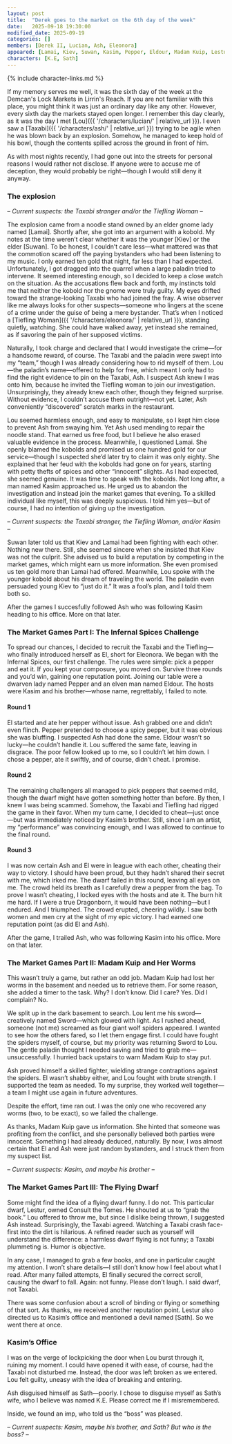 ```yaml
---
layout: post
title:  "Derek goes to the market on the 6th day of the week"
date:   2025-09-18 19:30:00
modified_date: 2025-09-19
categories: []
members: [Derek II, Lucian, Ash, Eleonora]
appeared: [Lamai, Kiev, Suwan, Kasim, Pepper, Eldour, Madam Kuip, Lestur]
characters: [K.E, Sath]
---
```

{% include character-links.md %}

If my memory serves me well, it was the sixth day of the week at the Demcan's Lock Markets in Lirrin's Reach. If you are not familiar with this place, you might think it was just an ordinary day like any other. However, every sixth day the markets stayed open longer. I remember this day clearly, as it was the day I met [Lou]({{ '/characters/lucian/' | relative_url }}). I even saw a [Taxabi]({{ '/characters/ash/' | relative_url }}) trying to be agile when he was blown back by an explosion. Somehow, he managed to keep hold of his bowl, though the contents spilled across the ground in front of him.

As with most nights recently, I had gone out into the streets for personal reasons I would rather not disclose. If anyone were to accuse me of deception, they would probably be right—though I would still deny it anyway.

### The explosion
*– Current suspects: the Taxabi stranger and/or the Tiefling Woman –*

The explosion came from a noodle stand owned by an elder gnome lady named [Lamai]. Shortly after, she got into an argument with a kobold. My notes at the time weren’t clear whether it was the younger [Kiev] or the elder [Suwan]. To be honest, I couldn’t care less—what mattered was that the commotion scared off the paying bystanders who had been listening to my music. I only earned ten gold that night, far less than I had expected. Unfortunately, I got dragged into the quarrel when a large paladin tried to intervene. It seemed interesting enough, so I decided to keep a close watch on the situation.
As the accusations flew back and forth, my instincts told me that neither the kobold nor the gnome were truly guilty. My eyes drifted toward the strange-looking Taxabi who had joined the fray. A wise observer like me always looks for other suspects—someone who lingers at the scene of a crime under the guise of being a mere bystander. That’s when I noticed a [Tiefling Woman]({{ '/characters/eleonora/' | relative_url }}), standing quietly, watching. She could have walked away, yet instead she remained, as if savoring the pain of her supposed victims.

Naturally, I took charge and declared that I would investigate the crime—for a handsome reward, of course. The Taxabi and the paladin were swept into my “team,” though I was already considering how to rid myself of them. Lou—the paladin’s name—offered to help for free, which meant I only had to find the right evidence to pin on the Taxabi, Ash. I suspect Ash knew I was onto him, because he invited the Tiefling woman to join our investigation. Unsurprisingly, they already knew each other, though they feigned surprise. Without evidence, I couldn’t accuse them outright—not yet. Later, Ash conveniently “discovered” scratch marks in the restaurant.

Lou seemed harmless enough, and easy to manipulate, so I kept him close to prevent Ash from swaying him. Yet Ash used mending to repair the noodle stand. That earned us free food, but I believe he also erased valuable evidence in the process. Meanwhile, I questioned Lamai. She openly blamed the kobolds and promised us one hundred gold for our service—though I suspected she’d later try to claim it was only eighty. She explained that her feud with the kobolds had gone on for years, starting with petty thefts of spices and other “innocent” slights. As I had expected, she seemed genuine. It was time to speak with the kobolds.
Not long after, a man named Kasim approached us. He urged us to abandon the investigation and instead join the market games that evening. To a skilled individual like myself, this was deeply suspicious. I told him yes—but of course, I had no intention of giving up the investigation.

*– Current suspects: the Taxabi stranger, the Tiefling Woman, and/or Kasim –*

Suwan later told us that Kiev and Lamai had been fighting with each other. Nothing new there. Still, she seemed sincere when she insisted that Kiev was not the culprit. She advised us to build a reputation by competing in the market games, which might earn us more information. She even promised us ten gold more than Lamai had offered. Meanwhile, Lou spoke with the younger kobold about his dream of traveling the world. The paladin even persuaded young Kiev to “just do it.” It was a fool’s plan, and I told them both so.

After the games I succesfully followed Ash who was following Kasim heading to his office. More on that later.

### The Market Games Part I: The Infernal Spices Challenge
To spread our chances, I decided to recruit the Taxabi and the Tiefling—who finally introduced herself as El, short for Eleonora. We began with the Infernal Spices, our first challenge. The rules were simple: pick a pepper and eat it. If you kept your composure, you moved on. Survive three rounds and you’d win, gaining one reputation point. Joining our table were a dwarven lady named Pepper and an elven man named Eldour. The hosts were Kasim and his brother—whose name, regrettably, I failed to note.

#### Round 1
El started and ate her pepper without issue. Ash grabbed one and didn’t even flinch. Pepper pretended to choose a spicy pepper, but it was obvious she was bluffing. I suspected Ash had done the same. Eldour wasn’t so lucky—he couldn’t handle it. Lou suffered the same fate, leaving in disgrace. The poor fellow looked up to me, so I couldn’t let him down. I chose a pepper, ate it swiftly, and of course, didn’t cheat. I promise.

#### Round 2
The remaining challengers all managed to pick peppers that seemed mild, though the dwarf might have gotten something hotter than before. By then, I knew I was being scammed. Somehow, the Taxabi and Tiefling had rigged the game in their favor. When my turn came, I decided to cheat—just once—but was immediately noticed by Kasim’s brother. Still, since I am an artist, my “performance” was convincing enough, and I was allowed to continue to the final round.

#### Round 3
I was now certain Ash and El were in league with each other, cheating their way to victory. I should have been proud, but they hadn’t shared their secret with me, which irked me. The dwarf failed in this round, leaving all eyes on me. The crowd held its breath as I carefully drew a pepper from the bag. To prove I wasn’t cheating, I locked eyes with the hosts and ate it. The burn hit me hard. If I were a true Dragonborn, it would have been nothing—but I endured. And I triumphed. The crowd erupted, cheering wildly. I saw both women and men cry at the sight of my epic victory. I had earned one reputation point (as did El and Ash).

After the game, I trailed Ash, who was following Kasim into his office. More on that later.

### The Market Games Part II: Madam Kuip and Her Worms
This wasn’t truly a game, but rather an odd job. Madam Kuip had lost her worms in the basement and needed us to retrieve them. For some reason, she added a timer to the task. Why? I don’t know. Did I care? Yes. Did I complain? No.

We split up in the dark basement to search. Lou lent me his sword—creatively named Sword—which glowed with light. As I rushed ahead, someone (not me) screamed as four giant wolf spiders appeared. I wanted to see how the others fared, so I let them engage first. I could have fought the spiders myself, of course, but my priority was returning Sword to Lou. The gentle paladin thought I needed saving and tried to grab me—unsuccessfully. I hurried back upstairs to warn Madam Kuip to stay put.

Ash proved himself a skilled fighter, wielding strange contraptions against the spiders. El wasn’t shabby either, and Lou fought with brute strength. I supported the team as needed. To my surprise, they worked well together—a team I might use again in future adventures.

Despite the effort, time ran out. I was the only one who recovered any worms (two, to be exact), so we failed the challenge.

As thanks, Madam Kuip gave us information. She hinted that someone was profiting from the conflict, and she personally believed both parties were innocent. Something I had already deduced, naturally. By now, I was almost certain that El and Ash were just random bystanders, and I struck them from my suspect list.

*– Current suspects: Kasim, and maybe his brother –*

### The Market Games Part III: The Flying Dwarf
Some might find the idea of a flying dwarf funny. I do not. This particular dwarf, Lestur, owned Consult the Tomes. He shouted at us to “grab the book.” Lou offered to throw me, but since I dislike being thrown, I suggested Ash instead. Surprisingly, the Taxabi agreed. Watching a Taxabi crash face-first into the dirt is hilarious. A refined reader such as yourself will understand the difference: a harmless dwarf flying is not funny; a Taxabi plummeting is. Humor is objective.

In any case, I managed to grab a few books, and one in particular caught my attention. I won’t share details—I still don’t know how I feel about what I read. After many failed attempts, El finally secured the correct scroll, causing the dwarf to fall. Again: not funny. Please don’t laugh. I said dwarf, not Taxabi.

There was some confusion about a scroll of binding or flying or something of that sort. As thanks, we received another reputation point. Lestur also directed us to Kasim’s office and mentioned a devil named [Sath]. So we went there at once.

### Kasim’s Office
I was on the verge of lockpicking the door when Lou burst through it, ruining my moment. I could have opened it with ease, of course, had the Taxabi not disturbed me. Instead, the door was left broken as we entered. Lou felt guilty, uneasy with the idea of breaking and entering.

Ash disguised himself as Sath—poorly. I chose to disguise myself as Sath’s wife, who I believe was named K.E. Please correct me if I misremembered.

Inside, we found an imp, who told us the “boss” was pleased.

*– Current suspects: Kasim, maybe his brother, and Sath? But who is the boss? –*